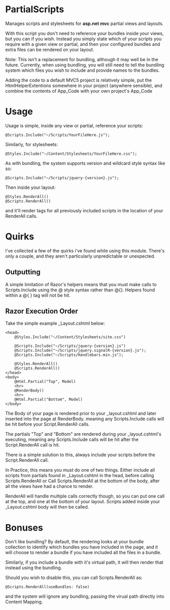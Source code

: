 PartialScripts
==============

Manages scripts and stylesheets for **asp.net mvc** partial views and layouts.

With this script you don't need to reference your bundles inside your views, but you can if you wish. Instead you simply state which of your scripts you require with a given view or partial, and then your configured bundles and extra files can be rendered on your layout.

Note: This isn't a replacement for bundling, although it may well be in the future. Currently, when using bundling, you will still need to tell the bundling system which files you wish to include and provide names to the bundles.

Adding the code to a default MVC5 project is relatively simple, put the HtmlHelperExtentions somewhere in your project (anywhere sensible), and combine the contents of App_Code with your own project's App_Code

Usage
=====

Usage is simple, inside any view or partial, reference your scripts:

    @Scripts.Include("~/Scripts/YourFileHere.js");
    
Similarly, for stylesheets:

    @Styles.Include("~/Content/Stylesheets/YourFileHere.css");
    
As with bundling, the system supports version and wildcard style syntax like so:
    
    @Scripts.Include("~/Scripts/jquery-{version}.js");

Then inside your layout:

    @Styles.RenderAll()
    @Scripts.RenderAll()

and it'll render tags for all previously included scripts in the location of your RenderAll calls.

Quirks
======

I've collected a few of the quirks i've found while using this module. There's only a couple, and they aren't particularly unpredictable or unexpected.

Outputting
----------
A simple limitation of Razor's helpers means that you must make calls to Scripts.Include using the @ style syntax rather than @{}. Helpers found within a @{ } tag will not be hit.

Razor Execution Order
---------------------

Take the simple example _Layout.cshtml below:

    <head>
        @Styles.Include("~/Content/Stylesheets/site.css")

        @Scripts.Include("~/Scripts/jquery-{version}.js")
        @Scripts.Include("~/Scripts/jquery.signalR-{version}.js");
        @Scripts.Include("~/Scripts/Handlebars.min.js");

        @Styles.RenderAll()
        @Scripts.RenderAll()
    </head>
    <body>
        @Html.Partial("Top", Model)
        <hr>
        @RenderBody()
        <hr>
        @Html.Partial("Bottom", Model)
    </body>

The Body of your page is rendered prior to your _layout.cshtml and later inserted into the page at RenderBody. meaning any Scripts.Include calls will be hit before your Script.RenderAll calls.

The partials "Top" and "Bottom" are rendered during your _layout.cshtml's executing, meaning any Scripts.Include calls will be hit after the Script.RenderAll call is hit. 

There is a simple solution to this, always include your scripts before the Script.RenderAll call.

In Practice, this means you must do one of two things. Either include all scripts from partials found in _Layout.cshtml in the head, before calling Scripts.RenderAll or Call Scripts.RenderAll at the bottom of the body, after all the views have had a chance to render.

RenderAll will handle multiple calls correctly though, so you can put one call at the top, and one at the bottom of your layout. Scripts added inside your _Layout.cshtml body will then be called. 

Bonuses
=======

Don't like bundling? By default, the rendering looks at your bundle collection to identify which bundles you have included in the page, and it will choose to render a bundle if you have included all the files in a bundle.

Similarly, if you include a bundle with it's virtual path, it will then render that instead using the bundling.

Should you wish to disable this, you can call Scripts.RenderAll as:

    @Scripts.RenderAll(useBundles: false)

and the system will ignore any bundling, passing the virual path directly into Content Mapping.
